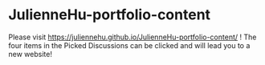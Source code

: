 # JulienneHu-portfolio-content
Please visit https://juliennehu.github.io/JulienneHu-portfolio-content/ !
The four items in the Picked Discussions can be clicked and will lead you to a new website!
